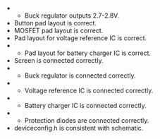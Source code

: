* + Buck regulator outputs 2.7-2.8V.
*   Button pad layout is correct.
*   MOSFET pad layout is correct.
*   Pad layout for voltage reference IC is correct.
* + Pad layout for battery charger IC is correct.
*   Screen is connected correctly.
* + Buck regulator is connected correctly.
* + Voltage reference IC is connected correctly.
* + Battery charger IC is connected correctly.
* + Protection diodes are connected correctly.
*   deviceconfig.h is consistent with schematic.
